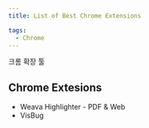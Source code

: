 ```yaml
---
title: List of Best Chrome Extensions

tags:
  - Chrome
---
```


크롬 확장 툴 

## Chrome Extesions 

- Weava Highlighter - PDF & Web
- VisBug
<!--more-->
